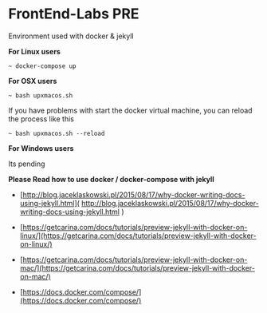 # FrontEnd-Labs PRE

Environment used with docker & jekyll

**For Linux users**

    ~ docker-compose up

**For OSX users**

    ~ bash upxmacos.sh

If you have problems with start the docker virtual machine, you can reload the process like this

    ~ bash upxmacos.sh --reload

**For Windows users**

Its pending


**Please Read how to use docker / docker-compose with jekyll**

- [http://blog.jaceklaskowski.pl/2015/08/17/why-docker-writing-docs-using-jekyll.html]( http://blog.jaceklaskowski.pl/2015/08/17/why-docker-writing-docs-using-jekyll.html )
- [https://getcarina.com/docs/tutorials/preview-jekyll-with-docker-on-linux/](https://getcarina.com/docs/tutorials/preview-jekyll-with-docker-on-linux/)
- [https://getcarina.com/docs/tutorials/preview-jekyll-with-docker-on-mac/](https://getcarina.com/docs/tutorials/preview-jekyll-with-docker-on-mac/)

- [https://docs.docker.com/compose/](https://docs.docker.com/compose/)

